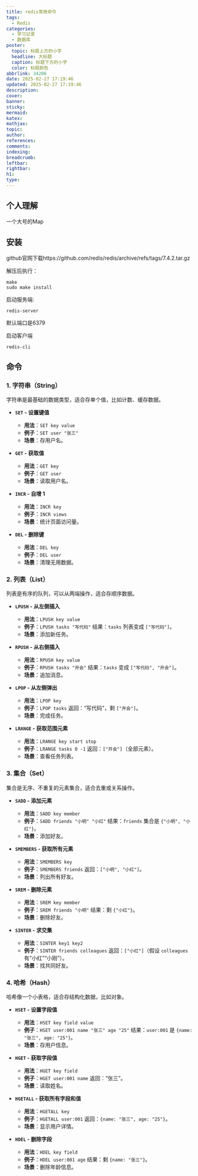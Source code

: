 ```yaml
---
title: redis常用命令
tags:
  - Redis
categories:
  - 学习记录
  - 数据库
poster:
  topic: 标题上方的小字
  headline: 大标题
  caption: 标题下方的小字
  color: 标题颜色
abbrlink: 34206
date: 2025-02-27 17:19:46
updated: 2025-02-27 17:19:46
description:
cover:
banner:
sticky:
mermaid:
katex:
mathjax:
topic:
author:
references:
comments:
indexing:
breadcrumb:
leftbar:
rightbar:
h1:
type:
---
```




## 个人理解

一个大号的Map

## 安装

github官网下载https://github.com/redis/redis/archive/refs/tags/7.4.2.tar.gz

解压后执行：

```shell
make
sudo make install
```

启动服务端:

```shell
redis-server
```

默认端口是6379

启动客户端

```shell
redis-cli
```

## 命令

### **1. 字符串（String）**
字符串是最基础的数据类型，适合存单个值，比如计数、缓存数据。

- **`SET` - 设置键值**
  - **用法**：`SET key value`
  - **例子**：`SET user "张三"`  
  - **场景**：存用户名。
  
- **`GET` - 获取值**
  - **用法**：`GET key`
  - **例子**：`GET user`  
  - **场景**：读取用户名。
  
- **`INCR` - 自增 1**
  - **用法**：`INCR key`
  - **例子**：`INCR views`  
  - **场景**：统计页面访问量。
  
- **`DEL` - 删除键**
  - **用法**：`DEL key`
  - **例子**：`DEL user`  
  - **场景**：清理无用数据。

### **2. 列表（List）**

列表是有序的队列，可以从两端操作，适合存顺序数据。

- **`LPUSH` - 从左侧插入**
  - **用法**：`LPUSH key value`
  - **例子**：`LPUSH tasks "写代码"`  结果：`tasks` 列表变成 `["写代码"]`。
  - **场景**：添加新任务。
  
- **`RPUSH` - 从右侧插入**
  - **用法**：`RPUSH key value`
  - **例子**：`RPUSH tasks "开会"`  结果：`tasks` 变成 `["写代码", "开会"]`。
  - **场景**：追加消息。
  
- **`LPOP` - 从左侧弹出**
  - **用法**：`LPOP key`
  - **例子**：`LPOP tasks`  返回：“写代码”，剩 `["开会"]`。
  - **场景**：完成任务。
  
- **`LRANGE` - 获取范围元素**
  - **用法**：`LRANGE key start stop`
  - **例子**：`LRANGE tasks 0 -1`  返回：`["开会"]`（全部元素）。
  - **场景**：查看任务列表。

### **3. 集合（Set）**
集合是无序、不重复的元素集合，适合去重或关系操作。

- **`SADD` - 添加元素**
  - **用法**：`SADD key member`
  - **例子**：`SADD friends "小明" "小红"`  结果：`friends` 集合是 `{"小明", "小红"}`。
  - **场景**：添加好友。
  
- **`SMEMBERS` - 获取所有元素**
  - **用法**：`SMEMBERS key`
  - **例子**：`SMEMBERS friends`  返回：`["小明", "小红"]`。
  - **场景**：列出所有好友。
  
- **`SREM` - 删除元素**
  - **用法**：`SREM key member`
  - **例子**：`SREM friends "小明"`  结果：剩 `{"小红"}`。
  - **场景**：删除好友。
  
- **`SINTER` - 求交集**
  - **用法**：`SINTER key1 key2`
  - **例子**：`SINTER friends colleagues`  返回：`["小红"]`（假设 `colleagues` 有“小红”“小刚”）。
  - **场景**：找共同好友。

### **4. 哈希（Hash）**
哈希像一个小表格，适合存结构化数据，比如对象。

- **`HSET` - 设置字段值**
  - **用法**：`HSET key field value`
  - **例子**：`HSET user:001 name "张三" age "25"`  结果：`user:001` 是 `{name: "张三", age: "25"}`。
  - **场景**：存用户信息。
  
- **`HGET` - 获取字段值**
  - **用法**：`HGET key field`
  - **例子**：`HGET user:001 name`  返回：“张三”。
  - **场景**：读取姓名。
  
- **`HGETALL` - 获取所有字段和值**
  - **用法**：`HGETALL key`
  - **例子**：`HGETALL user:001`  返回：`{name: "张三", age: "25"}`。
  - **场景**：显示用户详情。
  
- **`HDEL` - 删除字段**
  - **用法**：`HDEL key field`
  - **例子**：`HDEL user:001 age`  结果：剩 `{name: "张三"}`。
  - **场景**：删除年龄信息。



